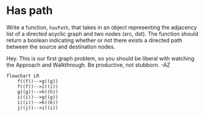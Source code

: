 # Has path

Write a function, `hasPath`, that takes in an object representing the adjacency list of a directed acyclic graph and two nodes (src, dst). The function should return a boolean indicating whether or not there exists a directed path between the source and destination nodes.

Hey. This is our first graph problem, so you should be liberal with watching the Approach and Walkthrough. Be productive, not stubborn. -AZ

```mermaid
flowchart LR
    f((f))-->g((g))
    f((f))-->i((i))
    g((g))-->h((h))
    i((i))-->g((g))
    i((i))-->k((k))
    j((j))-->i((i))
```

